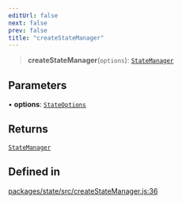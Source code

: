 ```yaml
---
editUrl: false
next: false
prev: false
title: "createStateManager"
---
```


> **createStateManager**(`options`): [`StateManager`](/reference/tevm/state/interfaces/statemanager/)

## Parameters

• **options**: [`StateOptions`](/reference/tevm/state/type-aliases/stateoptions/)

## Returns

[`StateManager`](/reference/tevm/state/interfaces/statemanager/)

## Defined in

[packages/state/src/createStateManager.js:36](https://github.com/qbzzt/tevm-monorepo/blob/main/packages/state/src/createStateManager.js#L36)
